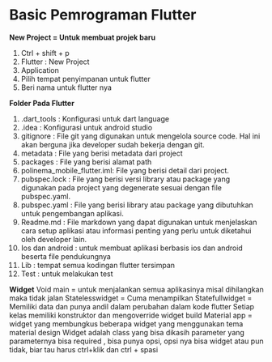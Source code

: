 # Basic Pemrograman Flutter

**New Project = Untuk membuat projek baru**
1.	Ctrl + shift + p 
2.	Flutter : New Project
3.	Application
4.	Pilih tempat penyimpanan untuk flutter
5.	Beri nama untuk flutter nya

**Folder Pada Flutter**
1.	.dart_tools : Konfigurasi untuk dart language 
2.	.idea : Konfigurasi untuk android studio 
3.	gitignore : File git yang digunakan untuk mengelola source code. Hal ini akan berguna jika developer sudah bekerja dengan git. 
4.	metadata : File yang berisi metadata dari project 
5.	packages : File yang berisi alamat path 
6.	polinema_mobile_flutter.iml: File yang berisi detail dari project. 
7.	pubspec.lock : File yang berisi versi library atau package yang digunakan pada project yang degenerate sesuai dengan file pubspec.yaml. 
8.	pubspec.yaml : File yang berisi library atau package yang dibutuhkan untuk pengembangan aplikasi. 
9.	Readme.md : File markdown yang dapat digunakan untuk menjelaskan cara setup aplikasi atau informasi penting yang perlu untuk diketahui oleh developer lain.
10.	Ios dan android : untuk membuat aplikasi berbasis ios dan android beserta file pendukungnya
11.	Lib : tempat semua kodingan flutter tersimpan
12.	Test : untuk melakukan test 

**Widget**
Void main = untuk menjalankan semua aplikasinya misal dihilangkan maka tidak jalan
Statelesswidget = Cuma menampilkan 
Statefullwidget = Memiliki data dan punya andil dalam perubahan dalam kode flutter
Setiap kelas memiliki konstruktor dan mengoverride widget build
Material app = widget yang membungkus beberapa widget yang menggunakan tema material design
Widget adalah class yang bisa dikasih parameter yang parameternya bisa required , bisa punya opsi, opsi nya bisa widget atau pun tidak, biar tau harus ctrl+klik dan ctrl + spasi 

